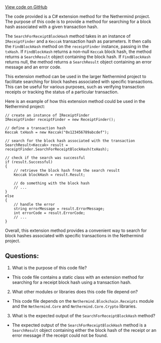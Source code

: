 [View code on GitHub](https://github.com/NethermindEth/nethermind/src/Nethermind/Nethermind.JsonRpc/Modules/ReceiptFinderExtensions.cs)

The code provided is a C# extension method for the Nethermind project. The purpose of this code is to provide a method for searching for a block hash associated with a given transaction hash. 

The `SearchForReceiptBlockHash` method takes in an instance of `IReceiptFinder` and a `Keccak` transaction hash as parameters. It then calls the `FindBlockHash` method on the `receiptFinder` instance, passing in the `txHash`. If `FindBlockHash` returns a non-null `Keccak` block hash, the method returns a `SearchResult` object containing the block hash. If `FindBlockHash` returns null, the method returns a `SearchResult` object containing an error message and an error code.

This extension method can be used in the larger Nethermind project to facilitate searching for block hashes associated with specific transactions. This can be useful for various purposes, such as verifying transaction receipts or tracking the status of a particular transaction. 

Here is an example of how this extension method could be used in the Nethermind project:

```
// create an instance of IReceiptFinder
IReceiptFinder receiptFinder = new ReceiptFinder();

// define a transaction hash
Keccak txHash = new Keccak("0x123456789abcdef");

// search for the block hash associated with the transaction
SearchResult<Keccak> result = receiptFinder.SearchForReceiptBlockHash(txHash);

// check if the search was successful
if (result.Successful)
{
    // retrieve the block hash from the search result
    Keccak blockHash = result.Result;

    // do something with the block hash
    // ...
}
else
{
    // handle the error
    string errorMessage = result.ErrorMessage;
    int errorCode = result.ErrorCode;
    // ...
}
```

Overall, this extension method provides a convenient way to search for block hashes associated with specific transactions in the Nethermind project.
## Questions: 
 1. What is the purpose of this code file?
- This code file contains a static class with an extension method for searching for a receipt block hash using a transaction hash.

2. What other modules or libraries does this code file depend on?
- This code file depends on the `Nethermind.Blockchain.Receipts` module and the `Nethermind.Core` and `Nethermind.Core.Crypto` libraries.

3. What is the expected output of the `SearchForReceiptBlockHash` method?
- The expected output of the `SearchForReceiptBlockHash` method is a `SearchResult` object containing either the block hash of the receipt or an error message if the receipt could not be found.